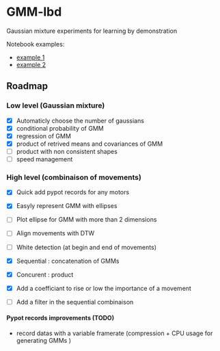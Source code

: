 # GMM-lbd
Gaussian mixture experiments for learning by demonstration

Notebook examples:
* [example 1](https://github.com/show0k/gmm-lbd/blob/master/notebooks/calinon_tests.ipynb)
* [example 2](https://github.com/show0k/gmm-lbd/blob/master/notebooks/working_demo.ipynb) 

## Roadmap
### Low level (Gaussian mixture)
* [X] Automaticly choose the number of gaussians
* [x] conditional probability of GMM
* [x] regression of GMM
* [X] product of retrived means and covariances of GMM
* [ ] product with non consistent shapes
* [ ] speed management 

### High level (combinaison of movements)
* [X] Quick add pypot records for any motors
* [X] Easyly represent GMM with ellipses
* [ ] Plot ellipse for GMM with more than 2 dimensions
* [ ] Align movements with DTW  
* [ ] White detection (at begin and end of movements)
* [X] Sequential : concatenation of GMMs
* [X] Concurent : product 
* [X] Add a coefficiant to rise or low the importance of a movement
* [ ] Add a filter in the sequential combinaison



#### Pypot records improvements (TODO)
* record datas with a variable framerate (compression + CPU usage for generating GMMs )